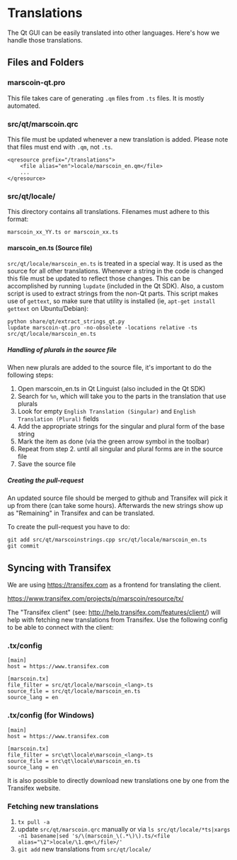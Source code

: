 Translations
============

The Qt GUI can be easily translated into other languages. Here's how we
handle those translations.

Files and Folders
-----------------

### marscoin-qt.pro

This file takes care of generating `.qm` files from `.ts` files. It is mostly
automated.

### src/qt/marscoin.qrc

This file must be updated whenever a new translation is added. Please note that
files must end with `.qm`, not `.ts`.

    <qresource prefix="/translations">
        <file alias="en">locale/marscoin_en.qm</file>
        ...
    </qresource>

### src/qt/locale/

This directory contains all translations. Filenames must adhere to this format:

    marscoin_xx_YY.ts or marscoin_xx.ts

#### marscoin_en.ts (Source file)

`src/qt/locale/marscoin_en.ts` is treated in a special way. It is used as the
source for all other translations. Whenever a string in the code is changed
this file must be updated to reflect those changes. This can be accomplished
by running `lupdate` (included in the Qt SDK). Also, a custom script is used
to extract strings from the non-Qt parts. This script makes use of `gettext`,
so make sure that utility is installed (ie, `apt-get install gettext` on 
Ubuntu/Debian):

    python share/qt/extract_strings_qt.py
    lupdate marscoin-qt.pro -no-obsolete -locations relative -ts src/qt/locale/marscoin_en.ts
    
##### Handling of plurals in the source file

When new plurals are added to the source file, it's important to do the following steps:

1. Open marscoin_en.ts in Qt Linguist (also included in the Qt SDK)
2. Search for `%n`, which will take you to the parts in the translation that use plurals
3. Look for empty `English Translation (Singular)` and `English Translation (Plural)` fields
4. Add the appropriate strings for the singular and plural form of the base string
5. Mark the item as done (via the green arrow symbol in the toolbar)
6. Repeat from step 2. until all singular and plural forms are in the source file
7. Save the source file

##### Creating the pull-request

An updated source file should be merged to github and Transifex will pick it
up from there (can take some hours). Afterwards the new strings show up as "Remaining"
in Transifex and can be translated.

To create the pull-request you have to do:

    git add src/qt/marscoinstrings.cpp src/qt/locale/marscoin_en.ts
    git commit

Syncing with Transifex
----------------------

We are using https://transifex.com as a frontend for translating the client.

https://www.transifex.com/projects/p/marscoin/resource/tx/

The "Transifex client" (see: http://help.transifex.com/features/client/)
will help with fetching new translations from Transifex. Use the following
config to be able to connect with the client:

### .tx/config

    [main]
    host = https://www.transifex.com

    [marscoin.tx]
    file_filter = src/qt/locale/marscoin_<lang>.ts
    source_file = src/qt/locale/marscoin_en.ts
    source_lang = en
    
### .tx/config (for Windows)

    [main]
    host = https://www.transifex.com

    [marscoin.tx]
    file_filter = src\qt\locale\marscoin_<lang>.ts
    source_file = src\qt\locale\marscoin_en.ts
    source_lang = en

It is also possible to directly download new translations one by one from the Transifex website.

### Fetching new translations

1. `tx pull -a`
2. update `src/qt/marscoin.qrc` manually or via
   `ls src/qt/locale/*ts|xargs -n1 basename|sed 's/\(marscoin_\(.*\)\).ts/<file alias="\2">locale/\1.qm<\/file>/'`
3. `git add` new translations from `src/qt/locale/`
